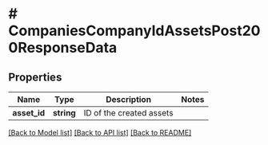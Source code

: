 # # CompaniesCompanyIdAssetsPost200ResponseData

## Properties

Name | Type | Description | Notes
------------ | ------------- | ------------- | -------------
**asset_id** | **string** | ID of the created assets |

[[Back to Model list]](../../README.md#models) [[Back to API list]](../../README.md#endpoints) [[Back to README]](../../README.md)
